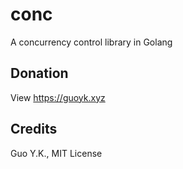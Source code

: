 # conc

A concurrency control library in Golang

## Donation

View https://guoyk.xyz

## Credits

Guo Y.K., MIT License
